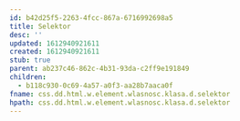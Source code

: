 ```yaml
---
id: b42d25f5-2263-4fcc-867a-6716992698a5
title: Selektor
desc: ''
updated: 1612940921611
created: 1612940921611
stub: true
parent: ab237c46-862c-4b31-93da-c2ff9e191849
children:
  - b118c930-0c69-4a57-a0f3-aa28b7aaca0f
fname: css.dd.html.w.element.wlasnosc.klasa.d.selektor
hpath: css.dd.html.w.element.wlasnosc.klasa.d.selektor
---
```



